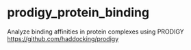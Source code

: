 # prodigy_protein_binding
Analyze binding affinities in protein complexes using PRODIGY https://github.com/haddocking/prodigy
